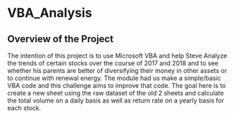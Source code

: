 # VBA_Analysis
## Overview of the Project
The intention of this project is to use Microsoft VBA and help Steve Analyze the trends of certain stocks over the course of 2017 and 2018 and to see whether his parents are better of diversifying their money in other assets or to continue with renewal energy. The module had us make a simple/basic VBA code and this challenge aims to improve that code. The goal here is to create a new sheet using the raw dataset of the old 2 sheets and calculate the total volume on a daily basis as well as return rate on a yearly basis for each stock. 

